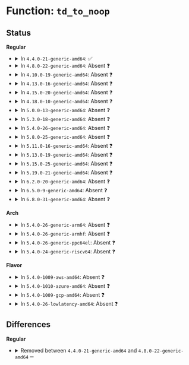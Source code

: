 # Function: <code>td_to_noop</code>

## Status
<b>Regular</b>
<ul>
<li>
<details>
<summary>In <code>4.4.0-21-generic-amd64</code>: ✅</summary>

```c
void td_to_noop(struct xhci_hcd * xhci, struct xhci_ring * ep_ring, struct xhci_td * cur_td, bool flip_cycle)
```

```json
{
  "name": "td_to_noop",
  "collision_type": "Unique Static",
  "inline_type": "No",
  "funcs": [
    {
      "addr": 18446744071585495056,
      "name": "td_to_noop",
      "external": false,
      "loc": "drivers/usb/host/xhci-ring.c:531",
      "file": "drivers/usb/host/xhci-ring.c",
      "inline": "seen, unknown",
      "caller_inline": [],
      "caller_func": [
        "drivers/usb/host/xhci-ring.c:xhci_queue_isoc_tx_prepare",
        "drivers/usb/host/xhci-ring.c:handle_cmd_completion"
      ]
    }
  ],
  "symbols": [
    {
      "addr": 18446744071585495056,
      "name": "td_to_noop",
      "section": ".text",
      "bind": "STB_LOCAL",
      "size": 407
    }
  ]
}
```
</details>
</li>
<li>
<details>
<summary>In <code>4.8.0-22-generic-amd64</code>: Absent ❓</summary>

```json
{
  "name": "td_to_noop",
  "collision_type": "Unique Static",
  "inline_type": "Selective",
  "funcs": [
    {
      "addr": 18446744071585890592,
      "name": "td_to_noop",
      "external": false,
      "loc": "drivers/usb/host/xhci-ring.c:513",
      "file": "drivers/usb/host/xhci-ring.c",
      "inline": "not declared, inlined",
      "caller_inline": [],
      "caller_func": [
        "drivers/usb/host/xhci-ring.c:xhci_queue_isoc_tx_prepare",
        "drivers/usb/host/xhci-ring.c:handle_cmd_completion"
      ]
    }
  ],
  "symbols": [
    {
      "addr": 18446744071585890592,
      "name": "td_to_noop.constprop.53",
      "section": ".text",
      "bind": "STB_LOCAL",
      "size": 354
    }
  ]
}
```
</details>
</li>
<li>
<details>
<summary>In <code>4.10.0-19-generic-amd64</code>: Absent ❓</summary>

```json
{
  "name": "td_to_noop",
  "collision_type": "Unique Static",
  "inline_type": "Selective",
  "funcs": [
    {
      "addr": 18446744071586079744,
      "name": "td_to_noop",
      "external": false,
      "loc": "drivers/usb/host/xhci-ring.c:596",
      "file": "drivers/usb/host/xhci-ring.c",
      "inline": "not declared, inlined",
      "caller_inline": [],
      "caller_func": [
        "drivers/usb/host/xhci-ring.c:xhci_queue_isoc_tx_prepare",
        "drivers/usb/host/xhci-ring.c:handle_cmd_completion"
      ]
    }
  ],
  "symbols": [
    {
      "addr": 18446744071586079744,
      "name": "td_to_noop.constprop.60",
      "section": ".text",
      "bind": "STB_LOCAL",
      "size": 132
    }
  ]
}
```
</details>
</li>
<li>
<details>
<summary>In <code>4.13.0-16-generic-amd64</code>: Absent ❓</summary>

```json
{
  "name": "td_to_noop",
  "collision_type": "Unique Static",
  "inline_type": "Selective",
  "funcs": [
    {
      "addr": 18446744071586161008,
      "name": "td_to_noop",
      "external": false,
      "loc": "drivers/usb/host/xhci-ring.c:610",
      "file": "drivers/usb/host/xhci-ring.c",
      "inline": "not declared, inlined",
      "caller_inline": [],
      "caller_func": [
        "drivers/usb/host/xhci-ring.c:xhci_queue_isoc_tx_prepare",
        "drivers/usb/host/xhci-ring.c:handle_cmd_completion"
      ]
    }
  ],
  "symbols": [
    {
      "addr": 18446744071586161008,
      "name": "td_to_noop.constprop.67",
      "section": ".text",
      "bind": "STB_LOCAL",
      "size": 132
    }
  ]
}
```
</details>
</li>
<li>
<details>
<summary>In <code>4.15.0-20-generic-amd64</code>: Absent ❓</summary>

```json
{
  "name": "td_to_noop",
  "collision_type": "Unique Static",
  "inline_type": "Selective",
  "funcs": [
    {
      "addr": 18446744071586606000,
      "name": "td_to_noop",
      "external": false,
      "loc": "drivers/usb/host/xhci-ring.c:599",
      "file": "drivers/usb/host/xhci-ring.c",
      "inline": "not declared, inlined",
      "caller_inline": [],
      "caller_func": [
        "drivers/usb/host/xhci-ring.c:xhci_queue_isoc_tx_prepare",
        "drivers/usb/host/xhci-ring.c:handle_cmd_completion"
      ]
    }
  ],
  "symbols": [
    {
      "addr": 18446744071586606000,
      "name": "td_to_noop.constprop.63",
      "section": ".text",
      "bind": "STB_LOCAL",
      "size": 132
    }
  ]
}
```
</details>
</li>
<li>
<details>
<summary>In <code>4.18.0-10-generic-amd64</code>: Absent ❓</summary>

```json
{
  "name": "td_to_noop",
  "collision_type": "Unique Static",
  "inline_type": "Selective",
  "funcs": [
    {
      "addr": 18446744071586871264,
      "name": "td_to_noop",
      "external": false,
      "loc": "drivers/usb/host/xhci-ring.c:599",
      "file": "drivers/usb/host/xhci-ring.c",
      "inline": "not declared, inlined",
      "caller_inline": [],
      "caller_func": [
        "drivers/usb/host/xhci-ring.c:xhci_queue_isoc_tx_prepare",
        "drivers/usb/host/xhci-ring.c:handle_cmd_completion"
      ]
    }
  ],
  "symbols": [
    {
      "addr": 18446744071586871264,
      "name": "td_to_noop.constprop.61",
      "section": ".text",
      "bind": "STB_LOCAL",
      "size": 132
    }
  ]
}
```
</details>
</li>
<li>
<details>
<summary>In <code>5.0.0-13-generic-amd64</code>: Absent ❓</summary>

```json
{
  "name": "td_to_noop",
  "collision_type": "Unique Static",
  "inline_type": "Selective",
  "funcs": [
    {
      "addr": 18446744071587026576,
      "name": "td_to_noop",
      "external": false,
      "loc": "drivers/usb/host/xhci-ring.c:599",
      "file": "drivers/usb/host/xhci-ring.c",
      "inline": "not declared, inlined",
      "caller_inline": [],
      "caller_func": [
        "drivers/usb/host/xhci-ring.c:xhci_queue_isoc_tx_prepare",
        "drivers/usb/host/xhci-ring.c:handle_cmd_completion"
      ]
    }
  ],
  "symbols": [
    {
      "addr": 18446744071587026576,
      "name": "td_to_noop.constprop.64",
      "section": ".text",
      "bind": "STB_LOCAL",
      "size": 132
    }
  ]
}
```
</details>
</li>
<li>
<details>
<summary>In <code>5.3.0-18-generic-amd64</code>: Absent ❓</summary>

```json
{
  "name": "td_to_noop",
  "collision_type": "Unique Static",
  "inline_type": "Selective",
  "funcs": [
    {
      "addr": 18446744071587288848,
      "name": "td_to_noop",
      "external": false,
      "loc": "drivers/usb/host/xhci-ring.c:606",
      "file": "drivers/usb/host/xhci-ring.c",
      "inline": "not declared, inlined",
      "caller_inline": [],
      "caller_func": [
        "drivers/usb/host/xhci-ring.c:xhci_queue_isoc_tx"
      ]
    }
  ],
  "symbols": [
    {
      "addr": 18446744071587288848,
      "name": "td_to_noop.constprop.0",
      "section": ".text",
      "bind": "STB_LOCAL",
      "size": 132
    }
  ]
}
```
</details>
</li>
<li>
<details>
<summary>In <code>5.4.0-26-generic-amd64</code>: Absent ❓</summary>

```json
{
  "name": "td_to_noop",
  "collision_type": "Unique Static",
  "inline_type": "Selective",
  "funcs": [
    {
      "addr": 18446744071587489792,
      "name": "td_to_noop",
      "external": false,
      "loc": "drivers/usb/host/xhci-ring.c:606",
      "file": "drivers/usb/host/xhci-ring.c",
      "inline": "not declared, inlined",
      "caller_inline": [],
      "caller_func": [
        "drivers/usb/host/xhci-ring.c:xhci_queue_isoc_tx"
      ]
    }
  ],
  "symbols": [
    {
      "addr": 18446744071587489792,
      "name": "td_to_noop.constprop.0",
      "section": ".text",
      "bind": "STB_LOCAL",
      "size": 132
    }
  ]
}
```
</details>
</li>
<li>
<details>
<summary>In <code>5.8.0-25-generic-amd64</code>: Absent ❓</summary>

```json
{
  "name": "td_to_noop",
  "collision_type": "Unique Static",
  "inline_type": "Selective",
  "funcs": [
    {
      "addr": 18446744071588351456,
      "name": "td_to_noop",
      "external": false,
      "loc": "drivers/usb/host/xhci-ring.c:630",
      "file": "drivers/usb/host/xhci-ring.c",
      "inline": "not declared, inlined",
      "caller_inline": [],
      "caller_func": [
        "drivers/usb/host/xhci-ring.c:xhci_queue_isoc_tx"
      ]
    }
  ],
  "symbols": [
    {
      "addr": 18446744071588351456,
      "name": "td_to_noop.isra.0",
      "section": ".text",
      "bind": "STB_LOCAL",
      "size": 132
    }
  ]
}
```
</details>
</li>
<li>
<details>
<summary>In <code>5.11.0-16-generic-amd64</code>: Absent ❓</summary>

```json
{
  "name": "td_to_noop",
  "collision_type": "Unique Static",
  "inline_type": "Selective",
  "funcs": [
    {
      "addr": 18446744071588382496,
      "name": "td_to_noop",
      "external": false,
      "loc": "drivers/usb/host/xhci-ring.c:630",
      "file": "drivers/usb/host/xhci-ring.c",
      "inline": "not declared, inlined",
      "caller_inline": [],
      "caller_func": [
        "drivers/usb/host/xhci-ring.c:xhci_queue_isoc_tx"
      ]
    }
  ],
  "symbols": [
    {
      "addr": 18446744071588382496,
      "name": "td_to_noop.isra.0",
      "section": ".text",
      "bind": "STB_LOCAL",
      "size": 126
    }
  ]
}
```
</details>
</li>
<li>
<details>
<summary>In <code>5.13.0-19-generic-amd64</code>: Absent ❓</summary>

```json
{
  "name": "td_to_noop",
  "collision_type": "Unique Static",
  "inline_type": "Selective",
  "funcs": [
    {
      "addr": 18446744071588264496,
      "name": "td_to_noop",
      "external": false,
      "loc": "drivers/usb/host/xhci-ring.c:687",
      "file": "drivers/usb/host/xhci-ring.c",
      "inline": "not declared, inlined",
      "caller_inline": [],
      "caller_func": [
        "drivers/usb/host/xhci-ring.c:xhci_queue_isoc_tx"
      ]
    }
  ],
  "symbols": [
    {
      "addr": 18446744071588264496,
      "name": "td_to_noop.isra.0",
      "section": ".text",
      "bind": "STB_LOCAL",
      "size": 129
    }
  ]
}
```
</details>
</li>
<li>
<details>
<summary>In <code>5.15.0-25-generic-amd64</code>: Absent ❓</summary>

```json
{
  "name": "td_to_noop",
  "collision_type": "Unique Static",
  "inline_type": "Selective",
  "funcs": [
    {
      "addr": 18446744071588915376,
      "name": "td_to_noop",
      "external": false,
      "loc": "drivers/usb/host/xhci-ring.c:723",
      "file": "drivers/usb/host/xhci-ring.c",
      "inline": "not declared, inlined",
      "caller_inline": [],
      "caller_func": [
        "drivers/usb/host/xhci-ring.c:xhci_queue_isoc_tx"
      ]
    }
  ],
  "symbols": [
    {
      "addr": 18446744071588915376,
      "name": "td_to_noop.isra.0",
      "section": ".text",
      "bind": "STB_LOCAL",
      "size": 129
    }
  ]
}
```
</details>
</li>
<li>
<details>
<summary>In <code>5.19.0-21-generic-amd64</code>: Absent ❓</summary>

```json
{
  "name": "td_to_noop",
  "collision_type": "Unique Static",
  "inline_type": "Selective",
  "funcs": [
    {
      "addr": 18446744071590345184,
      "name": "td_to_noop",
      "external": false,
      "loc": "drivers/usb/host/xhci-ring.c:723",
      "file": "drivers/usb/host/xhci-ring.c",
      "inline": "not declared, inlined",
      "caller_inline": [],
      "caller_func": [
        "drivers/usb/host/xhci-ring.c:xhci_queue_isoc_tx"
      ]
    }
  ],
  "symbols": [
    {
      "addr": 18446744071590345184,
      "name": "td_to_noop.isra.0",
      "section": ".text",
      "bind": "STB_LOCAL",
      "size": 146
    }
  ]
}
```
</details>
</li>
<li>
<details>
<summary>In <code>6.2.0-20-generic-amd64</code>: Absent ❓</summary>

```json
{
  "name": "td_to_noop",
  "collision_type": "Unique Static",
  "inline_type": "Selective",
  "funcs": [
    {
      "addr": 18446744071591974624,
      "name": "td_to_noop",
      "external": false,
      "loc": "drivers/usb/host/xhci-ring.c:723",
      "file": "drivers/usb/host/xhci-ring.c",
      "inline": "not declared, inlined",
      "caller_inline": [],
      "caller_func": [
        "drivers/usb/host/xhci-ring.c:xhci_queue_isoc_tx"
      ]
    }
  ],
  "symbols": [
    {
      "addr": 18446744071591974624,
      "name": "td_to_noop.isra.0",
      "section": ".text",
      "bind": "STB_LOCAL",
      "size": 146
    }
  ]
}
```
</details>
</li>
<li>
<details>
<summary>In <code>6.5.0-9-generic-amd64</code>: Absent ❓</summary>

```json
{
  "name": "td_to_noop",
  "collision_type": "Unique Static",
  "inline_type": "Selective",
  "funcs": [
    {
      "addr": 18446744071592396080,
      "name": "td_to_noop",
      "external": false,
      "loc": "drivers/usb/host/xhci-ring.c:754",
      "file": "drivers/usb/host/xhci-ring.c",
      "inline": "not declared, inlined",
      "caller_inline": [],
      "caller_func": [
        "drivers/usb/host/xhci-ring.c:xhci_queue_isoc_tx"
      ]
    }
  ],
  "symbols": [
    {
      "addr": 18446744071592396080,
      "name": "td_to_noop.isra.0",
      "section": ".text",
      "bind": "STB_LOCAL",
      "size": 146
    }
  ]
}
```
</details>
</li>
<li>
<details>
<summary>In <code>6.8.0-31-generic-amd64</code>: Absent ❓</summary>

```json
{
  "name": "td_to_noop",
  "collision_type": "Unique Static",
  "inline_type": "Selective",
  "funcs": [
    {
      "addr": 18446744071593139040,
      "name": "td_to_noop",
      "external": false,
      "loc": "drivers/usb/host/xhci-ring.c:762",
      "file": "drivers/usb/host/xhci-ring.c",
      "inline": "not declared, inlined",
      "caller_inline": [],
      "caller_func": [
        "drivers/usb/host/xhci-ring.c:xhci_queue_isoc_tx"
      ]
    }
  ],
  "symbols": [
    {
      "addr": 18446744071593139040,
      "name": "td_to_noop.isra.0",
      "section": ".text",
      "bind": "STB_LOCAL",
      "size": 166
    }
  ]
}
```
</details>
</li>
</ul>
<b>Arch</b>
<ul>
<li>
<details>
<summary>In <code>5.4.0-26-generic-arm64</code>: Absent ❓</summary>

```json
{
  "name": "td_to_noop",
  "collision_type": "Unique Static",
  "inline_type": "Selective",
  "funcs": [
    {
      "addr": 18446603336500626272,
      "name": "td_to_noop",
      "external": false,
      "loc": "drivers/usb/host/xhci-ring.c:606",
      "file": "drivers/usb/host/xhci-ring.c",
      "inline": "not declared, inlined",
      "caller_inline": [],
      "caller_func": [
        "drivers/usb/host/xhci-ring.c:xhci_queue_isoc_tx"
      ]
    }
  ],
  "symbols": [
    {
      "addr": 18446603336500626272,
      "name": "td_to_noop.isra.0",
      "section": ".text",
      "bind": "STB_LOCAL",
      "size": 200
    }
  ]
}
```
</details>
</li>
<li>
<details>
<summary>In <code>5.4.0-26-generic-armhf</code>: Absent ❓</summary>

```json
{
  "name": "td_to_noop",
  "collision_type": "Unique Static",
  "inline_type": "Selective",
  "funcs": [
    {
      "addr": 3233088636,
      "name": "td_to_noop",
      "external": false,
      "loc": "drivers/usb/host/xhci-ring.c:606",
      "file": "drivers/usb/host/xhci-ring.c",
      "inline": "not declared, inlined",
      "caller_inline": [],
      "caller_func": [
        "drivers/usb/host/xhci-ring.c:xhci_queue_isoc_tx"
      ]
    }
  ],
  "symbols": [
    {
      "addr": 3233088636,
      "name": "td_to_noop.constprop.0",
      "section": ".text",
      "bind": "STB_LOCAL",
      "size": 160
    }
  ]
}
```
</details>
</li>
<li>
<details>
<summary>In <code>5.4.0-26-generic-ppc64el</code>: Absent ❓</summary>

```json
{
  "name": "td_to_noop",
  "collision_type": "Unique Static",
  "inline_type": "Selective",
  "funcs": [
    {
      "addr": 13835058055294045744,
      "name": "td_to_noop",
      "external": false,
      "loc": "drivers/usb/host/xhci-ring.c:606",
      "file": "drivers/usb/host/xhci-ring.c",
      "inline": "not declared, inlined",
      "caller_inline": [],
      "caller_func": [
        "drivers/usb/host/xhci-ring.c:xhci_queue_isoc_tx"
      ]
    }
  ],
  "symbols": [
    {
      "addr": 13835058055294045744,
      "name": "td_to_noop.isra.0",
      "section": ".text",
      "bind": "STB_LOCAL",
      "size": 184
    }
  ]
}
```
</details>
</li>
<li>
<details>
<summary>In <code>5.4.0-24-generic-riscv64</code>: Absent ❓</summary>

```json
{
  "name": "td_to_noop",
  "collision_type": "Unique Static",
  "inline_type": "Selective",
  "funcs": [
    {
      "addr": 18446743936277495256,
      "name": "td_to_noop",
      "external": false,
      "loc": "drivers/usb/host/xhci-ring.c:606",
      "file": "drivers/usb/host/xhci-ring.c",
      "inline": "not declared, inlined",
      "caller_inline": [],
      "caller_func": [
        "drivers/usb/host/xhci-ring.c:xhci_queue_isoc_tx"
      ]
    }
  ],
  "symbols": [
    {
      "addr": 18446743936277495256,
      "name": "td_to_noop.isra.0",
      "section": ".text",
      "bind": "STB_LOCAL",
      "size": 154
    }
  ]
}
```
</details>
</li>
</ul>
<b>Flavor</b>
<ul>
<li>
<details>
<summary>In <code>5.4.0-1009-aws-amd64</code>: Absent ❓</summary>

```json
{
  "name": "td_to_noop",
  "collision_type": "Unique Static",
  "inline_type": "Selective",
  "funcs": [
    {
      "addr": 18446744071587195824,
      "name": "td_to_noop",
      "external": false,
      "loc": "drivers/usb/host/xhci-ring.c:606",
      "file": "drivers/usb/host/xhci-ring.c",
      "inline": "not declared, inlined",
      "caller_inline": [],
      "caller_func": [
        "drivers/usb/host/xhci-ring.c:xhci_queue_isoc_tx"
      ]
    }
  ],
  "symbols": [
    {
      "addr": 18446744071587195824,
      "name": "td_to_noop.constprop.0",
      "section": ".text",
      "bind": "STB_LOCAL",
      "size": 132
    }
  ]
}
```
</details>
</li>
<li>
<details>
<summary>In <code>5.4.0-1010-azure-amd64</code>: Absent ❓</summary>

```json
{
  "name": "td_to_noop",
  "collision_type": "Unique Static",
  "inline_type": "Selective",
  "funcs": [
    {
      "addr": 18446744071586954576,
      "name": "td_to_noop",
      "external": false,
      "loc": "drivers/usb/host/xhci-ring.c:606",
      "file": "drivers/usb/host/xhci-ring.c",
      "inline": "not declared, inlined",
      "caller_inline": [],
      "caller_func": [
        "drivers/usb/host/xhci-ring.c:xhci_queue_isoc_tx"
      ]
    }
  ],
  "symbols": [
    {
      "addr": 18446744071586954576,
      "name": "td_to_noop.constprop.0",
      "section": ".text",
      "bind": "STB_LOCAL",
      "size": 132
    }
  ]
}
```
</details>
</li>
<li>
<details>
<summary>In <code>5.4.0-1009-gcp-amd64</code>: Absent ❓</summary>

```json
{
  "name": "td_to_noop",
  "collision_type": "Unique Static",
  "inline_type": "Selective",
  "funcs": [
    {
      "addr": 18446744071587444352,
      "name": "td_to_noop",
      "external": false,
      "loc": "drivers/usb/host/xhci-ring.c:606",
      "file": "drivers/usb/host/xhci-ring.c",
      "inline": "not declared, inlined",
      "caller_inline": [],
      "caller_func": [
        "drivers/usb/host/xhci-ring.c:xhci_queue_isoc_tx"
      ]
    }
  ],
  "symbols": [
    {
      "addr": 18446744071587444352,
      "name": "td_to_noop.constprop.0",
      "section": ".text",
      "bind": "STB_LOCAL",
      "size": 132
    }
  ]
}
```
</details>
</li>
<li>
<details>
<summary>In <code>5.4.0-26-lowlatency-amd64</code>: Absent ❓</summary>

```json
{
  "name": "td_to_noop",
  "collision_type": "Unique Static",
  "inline_type": "Selective",
  "funcs": [
    {
      "addr": 18446744071587551808,
      "name": "td_to_noop",
      "external": false,
      "loc": "drivers/usb/host/xhci-ring.c:606",
      "file": "drivers/usb/host/xhci-ring.c",
      "inline": "not declared, inlined",
      "caller_inline": [],
      "caller_func": [
        "drivers/usb/host/xhci-ring.c:xhci_queue_isoc_tx"
      ]
    }
  ],
  "symbols": [
    {
      "addr": 18446744071587551808,
      "name": "td_to_noop.constprop.0",
      "section": ".text",
      "bind": "STB_LOCAL",
      "size": 132
    }
  ]
}
```
</details>
</li>
</ul>

## Differences
<b>Regular</b>
<ul>
<li>
<details>
<summary>Removed between <code>4.4.0-21-generic-amd64</code> and <code>4.8.0-22-generic-amd64</code> ➖</summary>

```c
void td_to_noop(struct xhci_hcd * xhci, struct xhci_ring * ep_ring, struct xhci_td * cur_td, bool flip_cycle)
```
</details>
</li>
</ul>
